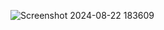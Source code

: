 ![Screenshot 2024-08-22 183609](https://github.com/user-attachments/assets/20bf0b34-9e58-41d4-8199-5ab2c8c61b58)
